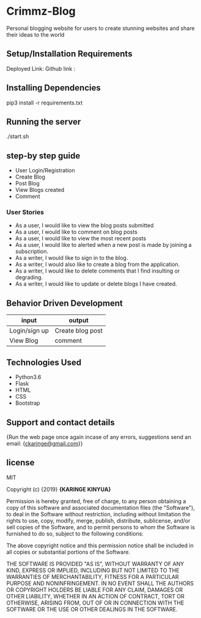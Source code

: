 # Crimmz-Blog

Personal blogging website for users to create stunning websites and share their ideas to the world 

## Setup/Installation Requirements 

Deployed Link:
Github link :

## Installing Dependencies

pip3 install -r requirements.txt

## Running the server

./start.sh

## step-by step guide

*  User Login/Registration
*  Create Blog
*  Post Blog
*  View Blogs created
*  Comment

### User Stories

* As a user, I would like to view the blog posts submitted
* As a user, I would like to comment on blog posts
* As a user, I would like to view the most recent posts
* As a user, I would like to alerted when a new post is made by joining a subscription.
* As a writer, I would like to sign in to the blog.
* As a writer, I would also like to create a blog from the application.
* As a writer, I would like to delete comments that I find insulting or degrading.
* As a writer, I would like to update or delete blogs I have created.

## Behavior Driven Development

| input              | output                     |
|---------------     |---------------             |
| Login/sign up      | Create blog post           |
| View Blog          |                     comment|

## Technologies Used

* Python3.6
* Flask
* HTML
* CSS
* Bootstrap

## Support and contact details

{Run the web page once again incase of any errors,
suggestions
send an email: {ckaringe@gmail.com}}


## license

MIT

Copyright (c) {2019} **{KARINGE KINYUA}**

Permission is hereby granted, free of charge, to any person obtaining a copy of this software and associated documentation files (the "Software"), to deal in the Software without restriction, including without limitation the rights to use, copy, modify, merge, publish, distribute, sublicense, and/or sell copies of the Software, and to permit persons to whom the Software is furnished to do so, subject to the following conditions:

The above copyright notice and this permission notice shall be included in all copies or substantial portions of the Software.

THE SOFTWARE IS PROVIDED "AS IS", WITHOUT WARRANTY OF ANY KIND, EXPRESS OR IMPLIED, INCLUDING BUT NOT LIMITED TO THE WARRANTIES OF MERCHANTABILITY, FITNESS FOR A PARTICULAR PURPOSE AND NONINFRINGEMENT. IN NO EVENT SHALL THE AUTHORS OR COPYRIGHT HOLDERS BE LIABLE FOR ANY CLAIM, DAMAGES OR OTHER LIABILITY, WHETHER IN AN ACTION OF CONTRACT, TORT OR OTHERWISE, ARISING FROM, OUT OF OR IN CONNECTION WITH THE SOFTWARE OR THE USE OR OTHER DEALINGS IN THE SOFTWARE.